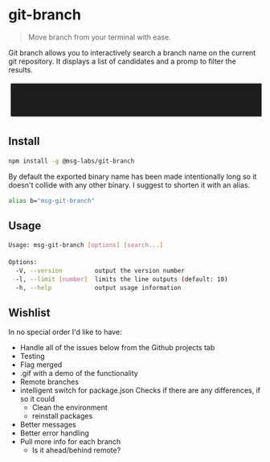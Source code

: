 # git-branch

> Move branch from your terminal with ease.

Git branch allows you to interactively search a branch name on the current
git repository. It displays a list of candidates and a promp to filter the
results.

![Demo of git-branch](./public/demo.gif)

## Install

```sh
npm install -g @msg-labs/git-branch
```

By default the exported binary name has been made intentionally long so it
doesn't collide with any other binary. I suggest to shorten it with an alias.

```sh
alias b="msg-git-branch"
```

## Usage

```sh
Usage: msg-git-branch [options] [search...]

Options:
  -V, --version         output the version number
  -l, --limit [number]  limits the line outputs (default: 10)
  -h, --help            output usage information

```

## Wishlist

In no special order I'd like to have:

* Handle all of the issues below from the Github projects tab
* Testing
* Flag merged
* .gif with a demo of the functionality
* Remote branches
* intelligent switch for package.json
    Checks if there are any differences, if so it could
    * Clean the environment
    * reinstall packages
* Better messages
* Better error handling
* Pull more info for each branch
    * Is it ahead/behind remote?

